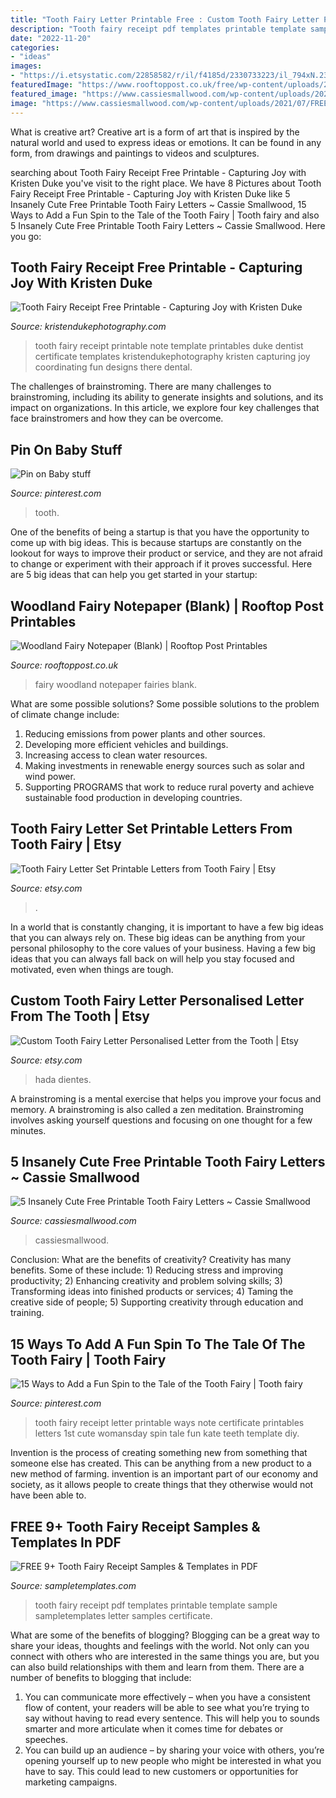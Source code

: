 ```yaml
---
title: "Tooth Fairy Letter Printable Free : Custom Tooth Fairy Letter Personalised Letter From The Tooth"
description: "Tooth fairy receipt pdf templates printable template sample sampletemplates letter samples certificate"
date: "2022-11-20"
categories:
- "ideas"
images:
- "https://i.etsystatic.com/22858582/r/il/f4185d/2330733223/il_794xN.2330733223_nxkt.jpg"
featuredImage: "https://www.rooftoppost.co.uk/free/wp-content/uploads/2012/03/woodland-fairy-notepaper-2-e1484406107198.jpg"
featured_image: "https://www.cassiesmallwood.com/wp-content/uploads/2021/07/FREE-PRINTABLE-TOOTH-FAIRY-LETTERS.png"
image: "https://www.cassiesmallwood.com/wp-content/uploads/2021/07/FREE-PRINTABLE-TOOTH-FAIRY-LETTERS.png"
---
```



What is creative art?
Creative art is a form of art that is inspired by the natural world and used to express ideas or emotions. It can be found in any form, from drawings and paintings to videos and sculptures.

	

		
searching about Tooth Fairy Receipt Free Printable - Capturing Joy with Kristen Duke you've visit to the right place. We have 8 Pictures about Tooth Fairy Receipt Free Printable - Capturing Joy with Kristen Duke like 5 Insanely Cute Free Printable Tooth Fairy Letters ~ Cassie Smallwood, 15 Ways to Add a Fun Spin to the Tale of the Tooth Fairy | Tooth fairy and also 5 Insanely Cute Free Printable Tooth Fairy Letters ~ Cassie Smallwood. Here you go:
		
    
## Tooth Fairy Receipt Free Printable - Capturing Joy With Kristen Duke

<img loading=lazy src="https://www.kristendukephotography.com/wp-content/uploads/2015/07/Toothfairy-Receipt-01.jpg" onerror="this.onerror=null;this.src='https://tse3.mm.bing.net/th?id=OIP.F7QvdD1Ys3DvoQ1CBx1BYwHaF7&amp;pid=15.1';" alt="Tooth Fairy Receipt Free Printable - Capturing Joy with Kristen Duke">

_Source: kristendukephotography.com_

>tooth fairy receipt printable note template printables duke dentist certificate templates kristendukephotography kristen capturing joy coordinating fun designs there dental. 

	

The challenges of brainstroming.
There are many challenges to brainstroming, including its ability to generate insights and solutions, and its impact on organizations. In this article, we explore four key challenges that face brainstromers and how they can be overcome.

    
## Pin On Baby Stuff

<img loading=lazy src="https://i.pinimg.com/736x/f7/a7/aa/f7a7aaa92a56f1967738396657338fdf--tooth-fairy-letters-fairies.jpg" onerror="this.onerror=null;this.src='https://tse4.mm.bing.net/th?id=OIP.EoHLGna966Z5HKlf-nDnaAHaHa&amp;pid=15.1';" alt="Pin on Baby stuff">

_Source: pinterest.com_

>tooth. 

	

One of the benefits of being a startup is that you have the opportunity to come up with big ideas. This is because startups are constantly on the lookout for ways to improve their product or service, and they are not afraid to change or experiment with their approach if it proves successful. Here are 5 big ideas that can help you get started in your startup: 

    
## Woodland Fairy Notepaper (Blank) | Rooftop Post Printables

<img loading=lazy src="https://www.rooftoppost.co.uk/free/wp-content/uploads/2012/03/woodland-fairy-notepaper-2-e1484406107198.jpg" onerror="this.onerror=null;this.src='https://tse2.mm.bing.net/th?id=OIP.uB5N3FRHRwOmDi4JJWqKBgHaJu&amp;pid=15.1';" alt="Woodland Fairy Notepaper (Blank) | Rooftop Post Printables">

_Source: rooftoppost.co.uk_

>fairy woodland notepaper fairies blank. 

	

What are some possible solutions?
Some possible solutions to the problem of climate change include:
1. Reducing emissions from power plants and other sources. 
2. Developing more efficient vehicles and buildings. 
3. Increasing access to clean water resources. 
4. Making investments in renewable energy sources such as solar and wind power. 
5. Supporting PROGRAMS that work to reduce rural poverty and achieve sustainable food production in developing countries.

    
## Tooth Fairy Letter Set Printable Letters From Tooth Fairy | Etsy

<img loading=lazy src="https://i.etsystatic.com/22858582/r/il/ae80d9/2278765296/il_1588xN.2278765296_e4jr.jpg" onerror="this.onerror=null;this.src='https://tse4.mm.bing.net/th?id=OIP.8njRncOuxNq-R6lXW3yjLgHaKe&amp;pid=15.1';" alt="Tooth Fairy Letter Set Printable Letters from Tooth Fairy | Etsy">

_Source: etsy.com_

>. 

	

In a world that is constantly changing, it is important to have a few big ideas that you can always rely on. These big ideas can be anything from your personal philosophy to the core values of your business. Having a few big ideas that you can always fall back on will help you stay focused and motivated, even when things are tough.

    
## Custom Tooth Fairy Letter Personalised Letter From The Tooth | Etsy

<img loading=lazy src="https://i.etsystatic.com/22858582/r/il/f4185d/2330733223/il_794xN.2330733223_nxkt.jpg" onerror="this.onerror=null;this.src='https://tse4.mm.bing.net/th?id=OIP.ceFQ4dcMJsFHKGmIhJLTlgHaKe&amp;pid=15.1';" alt="Custom Tooth Fairy Letter Personalised Letter from the Tooth | Etsy">

_Source: etsy.com_

>hada dientes. 

	

A brainstroming is a mental exercise that helps you improve your focus and memory. A brainstroming is also called a zen meditation. Brainstroming involves asking yourself questions and focusing on one thought for a few minutes.

    
## 5 Insanely Cute Free Printable Tooth Fairy Letters ~ Cassie Smallwood

<img loading=lazy src="https://www.cassiesmallwood.com/wp-content/uploads/2021/07/FREE-PRINTABLE-TOOTH-FAIRY-LETTERS.png" onerror="this.onerror=null;this.src='https://tse2.mm.bing.net/th?id=OIP.e03hn8mwjyycFwRqMe4WKwHaLH&amp;pid=15.1';" alt="5 Insanely Cute Free Printable Tooth Fairy Letters ~ Cassie Smallwood">

_Source: cassiesmallwood.com_

>cassiesmallwood. 

	

Conclusion: What are the benefits of creativity?
Creativity has many benefits. Some of these include: 1) Reducing stress and improving productivity; 2) Enhancing creativity and problem solving skills; 3) Transforming ideas into finished products or services; 4) Taming the creative side of people; 5) Supporting creativity through education and training.

    
## 15 Ways To Add A Fun Spin To The Tale Of The Tooth Fairy | Tooth Fairy

<img loading=lazy src="https://i.pinimg.com/736x/04/d1/b0/04d1b07fda078b0a27bf09fa1fdcdd6a.jpg" onerror="this.onerror=null;this.src='https://tse3.mm.bing.net/th?id=OIP.jlbND_BZVyN5osfClx_r3QHaLH&amp;pid=15.1';" alt="15 Ways to Add a Fun Spin to the Tale of the Tooth Fairy | Tooth fairy">

_Source: pinterest.com_

>tooth fairy receipt letter printable ways note certificate printables letters 1st cute womansday spin tale fun kate teeth template diy. 

	

Invention is the process of creating something new from something that someone else has created. This can be anything from a new product to a new method of farming. invention is an important part of our economy and society, as it allows people to create things that they otherwise would not have been able to.

    
## FREE 9+ Tooth Fairy Receipt Samples &amp; Templates In PDF

<img loading=lazy src="https://images.sampletemplates.com/wp-content/uploads/2018/01/Printable-Tooth-Fairy-Receipt-Sample.jpg" onerror="this.onerror=null;this.src='https://tse1.mm.bing.net/th?id=OIP.aXK2z8gOUlcnm315lKmLIwHaKW&amp;pid=15.1';" alt="FREE 9+ Tooth Fairy Receipt Samples &amp; Templates in PDF">

_Source: sampletemplates.com_

>tooth fairy receipt pdf templates printable template sample sampletemplates letter samples certificate. 

	

What are some of the benefits of blogging?
Blogging can be a great way to share your ideas, thoughts and feelings with the world. Not only can you connect with others who are interested in the same things you are, but you can also build relationships with them and learn from them. There are a number of benefits to blogging that include: 
1) You can communicate more effectively – when you have a consistent flow of content, your readers will be able to see what you’re trying to say without having to read every sentence. This will help you to sounds smarter and more articulate when it comes time for debates or speeches. 
2) You can build up an audience – by sharing your voice with others, you’re opening yourself up to new people who might be interested in what you have to say. This could lead to new customers or opportunities for marketing campaigns.

